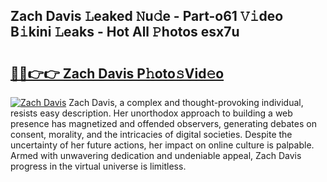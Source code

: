 ## Zach Davis 𝙻eaked 𝙽u𝚍e - Part-o61 𝚅𝚒deo B𝚒kini 𝙻eaks - Hot All 𝙿hotos esx7u

# <h2><a href="http://ld3wf7q.urlbe.top/?page=Zach+Davis">🔗🔗👉👉 Zach Davis P𝚑oto𝚜Vid𝚎o</a></h2>

[![Zach Davis](https://i.imgur.com/eBuTRDB.gif)](http://ld3wf7q.urlbe.top/?page=Zach+Davis)
Zach Davis, a complex and thought-provoking individual, resists easy description. Her unorthodox approach to building a web presence has magnetized and offended observers, generating debates on consent, morality, and the intricacies of digital societies. Despite the uncertainty of her future actions, her impact on online culture is palpable. Armed with unwavering dedication and undeniable appeal, Zach Davis progress in the virtual universe is limitless.
